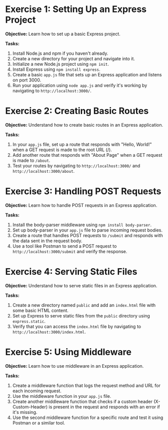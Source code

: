
# Exercise 1: Setting Up an Express Project
**Objective:** Learn how to set up a basic Express project.

**Tasks:**
1. Install Node.js and npm if you haven't already.
2. Create a new directory for your project and navigate into it.
3. Initialize a new Node.js project using `npm init`.
4. Install Express using `npm install express`.
5. Create a basic `app.js` file that sets up an Express application and listens on port 3000.
6. Run your application using `node app.js` and verify it's working by navigating to `http://localhost:3000/`.

# Exercise 2: Creating Basic Routes
**Objective:** Understand how to create basic routes in an Express application.

**Tasks:**
1. In your `app.js` file, set up a route that responds with "Hello, World!" when a GET request is made to the root URL (/).
2. Add another route that responds with "About Page" when a GET request is made to `/about`.
3. Test your routes by navigating to `http://localhost:3000/` and `http://localhost:3000/about`.

# Exercise 3: Handling POST Requests
**Objective:** Learn how to handle POST requests in an Express application.

**Tasks:**
1. Install the body-parser middleware using `npm install body-parser`.
2. Set up body-parser in your `app.js` file to parse incoming request bodies.
3. Create a route that handles POST requests to `/submit` and responds with the data sent in the request body.
4. Use a tool like Postman to send a POST request to `http://localhost:3000/submit` and verify the response.

# Exercise 4: Serving Static Files
**Objective:** Understand how to serve static files in an Express application.

**Tasks:**
1. Create a new directory named `public` and add an `index.html` file with some basic HTML content.
2. Set up Express to serve static files from the `public` directory using `express.static`.
3. Verify that you can access the `index.html` file by navigating to `http://localhost:3000/index.html`.

# Exercise 5: Using Middleware
**Objective:** Learn how to use middleware in an Express application.

**Tasks:**
1. Create a middleware function that logs the request method and URL for each incoming request.
2. Use the middleware function in your `app.js` file.
3. Create another middleware function that checks if a custom header (X-Custom-Header) is present in the request and responds with an error if it's missing.
4. Use the second middleware function for a specific route and test it using Postman or a similar tool.
